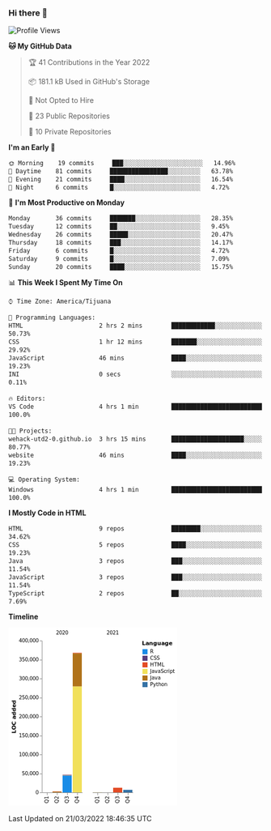 ### Hi there 👋

<!--START_SECTION:waka-->
![Profile Views](http://img.shields.io/badge/Profile%20Views-0-blue)

**🐱 My GitHub Data** 

> 🏆 41 Contributions in the Year 2022
 > 
> 📦 181.1 kB Used in GitHub's Storage 
 > 
> 🚫 Not Opted to Hire
 > 
> 📜 23 Public Repositories 
 > 
> 🔑 10 Private Repositories  
 > 
**I'm an Early 🐤** 

```text
🌞 Morning    19 commits     ███░░░░░░░░░░░░░░░░░░░░░░   14.96% 
🌆 Daytime    81 commits     ████████████████░░░░░░░░░   63.78% 
🌃 Evening    21 commits     ████░░░░░░░░░░░░░░░░░░░░░   16.54% 
🌙 Night      6 commits      █░░░░░░░░░░░░░░░░░░░░░░░░   4.72%

```
📅 **I'm Most Productive on Monday** 

```text
Monday       36 commits     ███████░░░░░░░░░░░░░░░░░░   28.35% 
Tuesday      12 commits     ██░░░░░░░░░░░░░░░░░░░░░░░   9.45% 
Wednesday    26 commits     █████░░░░░░░░░░░░░░░░░░░░   20.47% 
Thursday     18 commits     ███░░░░░░░░░░░░░░░░░░░░░░   14.17% 
Friday       6 commits      █░░░░░░░░░░░░░░░░░░░░░░░░   4.72% 
Saturday     9 commits      █░░░░░░░░░░░░░░░░░░░░░░░░   7.09% 
Sunday       20 commits     ████░░░░░░░░░░░░░░░░░░░░░   15.75%

```


📊 **This Week I Spent My Time On** 

```text
⌚︎ Time Zone: America/Tijuana

💬 Programming Languages: 
HTML                     2 hrs 2 mins        ████████████░░░░░░░░░░░░░   50.73% 
CSS                      1 hr 12 mins        ███████░░░░░░░░░░░░░░░░░░   29.92% 
JavaScript               46 mins             ████░░░░░░░░░░░░░░░░░░░░░   19.23% 
INI                      0 secs              ░░░░░░░░░░░░░░░░░░░░░░░░░   0.11%

🔥 Editors: 
VS Code                  4 hrs 1 min         █████████████████████████   100.0%

🐱‍💻 Projects: 
wehack-utd2-0.github.io  3 hrs 15 mins       ████████████████████░░░░░   80.77% 
website                  46 mins             ████░░░░░░░░░░░░░░░░░░░░░   19.23%

💻 Operating System: 
Windows                  4 hrs 1 min         █████████████████████████   100.0%

```

**I Mostly Code in HTML** 

```text
HTML                     9 repos             ████████░░░░░░░░░░░░░░░░░   34.62% 
CSS                      5 repos             ████░░░░░░░░░░░░░░░░░░░░░   19.23% 
Java                     3 repos             ███░░░░░░░░░░░░░░░░░░░░░░   11.54% 
JavaScript               3 repos             ███░░░░░░░░░░░░░░░░░░░░░░   11.54% 
TypeScript               2 repos             ██░░░░░░░░░░░░░░░░░░░░░░░   7.69%

```


**Timeline**

![Chart not found](https://raw.githubusercontent.com/Aarushi-Pandey/Aarushi-Pandey/main/charts/bar_graph.png) 


 Last Updated on 21/03/2022 18:46:35 UTC
<!--END_SECTION:waka-->
